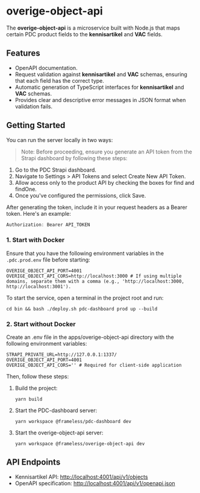 # overige-object-api

The **overige-object-api** is a microservice built with Node.js that maps certain PDC product fields to the **kennisartikel** and **VAC** fields.

## Features

- OpenAPI documentation.
- Request validation against **kennisartikel** and **VAC** schemas, ensuring that each field has the correct type.
- Automatic generation of TypeScript interfaces for **kennisartikel** and **VAC** schemas.
- Provides clear and descriptive error messages in JSON format when validation fails.

## Getting Started

You can run the server locally in two ways:

> Note: Before proceeding, ensure you generate an API token from the Strapi dashboard by following these steps:

1. Go to the PDC Strapi dashboard.
2. Navigate to Settings > API Tokens and select Create New API Token.
3. Allow access only to the product API by checking the boxes for find and findOne.
4. Once you've configured the permissions, click Save.

After generating the token, include it in your request headers as a Bearer token. Here's an example:

```ts
Authorization: Bearer API_TOKEN
```

### 1. Start with Docker

Ensure that you have the following environment variables in the `.pdc.prod.env` file before starting:

```shell
OVERIGE_OBJECT_API_PORT=4001
OVERIGE_OBJECT_API_CORS=http://localhost:3000 # If using multiple domains, separate them with a comma (e.g., 'http://localhost:3000, http://localhost:3001').
```

To start the service, open a terminal in the project root and run:

```shell
cd bin && bash ./deploy.sh pdc-dashboard prod up --build
```

### 2. Start without Docker

Create an .env file in the apps/overige-object-api directory with the following environment variables:

```shell
STRAPI_PRIVATE_URL=http://127.0.0.1:1337/
OVERIGE_OBJECT_API_PORT=4001
OVERIGE_OBJECT_API_CORS='' # Required for client-side application
```

Then, follow these steps:

1. Build the project:

   ```shell
   yarn build

   ```

2. Start the PDC-dashboard server:

   ```shell
   yarn workspace @frameless/pdc-dashboard dev

   ```

3. Start the overige-object-api server:

   ```shell
   yarn workspace @frameless/overige-object-api dev

   ```

## API Endpoints

- Kennisartikel API: [http://localhost:4001/api/v1/objects](http://localhost:4001/api/v1/objects)
- OpenAPI specification: [http://localhost:4001/api/v1/openapi.json](http://localhost:4001/api/v1/openapi.json)
